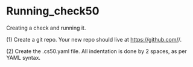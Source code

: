 # Running_check50
Creating a check and running it. 

(1) Create a git repo. Your new repo should live at https://github.com/<user>/<repo>.

(2) Create the .cs50.yaml file. All indentation is done by 2 spaces, as per YAML syntax.
